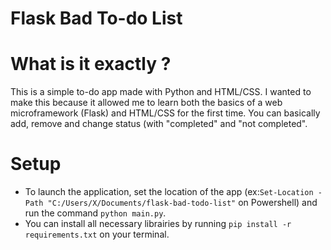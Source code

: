# Flask Bad To-do List
# What is it exactly ?

This is a simple to-do app made with Python and HTML/CSS. I wanted to make this because it allowed me to learn both the basics of a web microframework (Flask) and HTML/CSS for the first time. You can basically add, remove and change status (with "completed" and "not completed". 

# Setup

- To launch the application, set the location of the app (ex:`Set-Location -Path "C:/Users/X/Documents/flask-bad-todo-list"` on Powershell) and run the command `python main.py`.
- You can install all necessary librairies by running `pip install -r requirements.txt` on your terminal.
